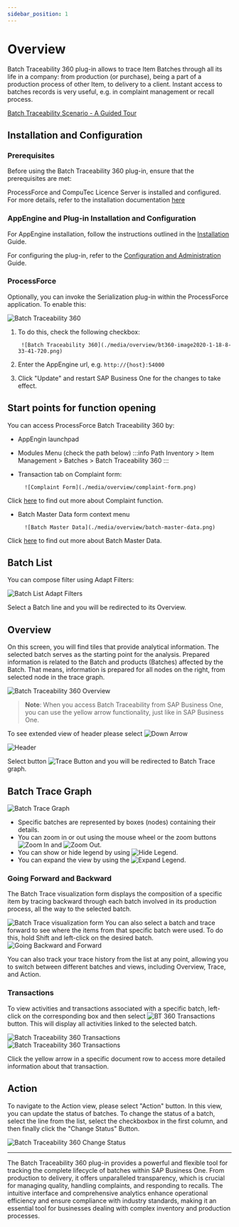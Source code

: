 ```yaml
---
sidebar_position: 1
---
```


# Overview

Batch Traceability 360 plug-in allows to trace Item Batches through all its life in a company: from production (or purchase), being a part of a production process of other Item, to delivery to a client. Instant access to batches records is very useful, e.g. in complaint management or recall process.

[Batch Traceability Scenario - A Guided Tour](https://youtu.be/ZHUswSIKTu0)

## Installation and Configuration

### Prerequisites

Before using the Batch Traceability 360 plug-in, ensure that the prerequisites are met:

ProcessForce and CompuTec Licence Server is installed and configured. For more details, refer to the installation documentation [here](/docs/processforce/administrator-guide/licensing/license-server/overview/)

### AppEngine and Plug-in Installation and Configuration

For AppEngine installation, follow the instructions outlined in the [Installation](../../administrators-guide/installation.md) Guide.

For configuring the plug-in, refer to the [Configuration and Administration](../../administrators-guide/configuration-and-administration/configuration.md) Guide.

### ProcessForce

Optionally, you can invoke the Serialization plug-in within the ProcessForce application. To enable this:

![Batch Traceability 360](./media/overview/batch-traceability-360.png)

1. To do this, check the following checkbox:

        ![Batch Traceability 360](./media/overview/bt360-image2020-1-18-8-33-41-720.png)

2. Enter the AppEngine url, e.g. `http://{host}:54000`
3. Click "Update" and restart SAP Business One for the changes to take effect.

## Start points for function opening

You can access ProcessForce Batch Traceability 360 by:

- AppEngin launchpad
- Modules Menu (check the path below)
        :::info Path
                Inventory > Item Management > Batches > Batch Traceability 360
        :::

- Transaction tab on Complaint form:

        ![Complaint Form](./media/overview/complaint-form.png)

Click [here](/docs/processforce/user-guide/complaint-management/complaint/) to find out more about Complaint function.

- Batch Master Data form context menu

        ![Batch Master Data](./media/overview/batch-master-data.png)

Click [here](/docs/processforce/user-guide/inventory/batch-control/batch-master-data/overview/) to find out more about Batch Master Data.

## Batch List

You can compose filter using Adapt Filters:

![Batch List Adapt Filters](./media/overview/adapt-filters.png)

Select a Batch line and you will be redirected to its Overview.

## Overview

On this screen, you will find tiles that provide analytical information. The selected batch serves as the starting point for the analysis. Prepared information is related to the Batch and products (Batches) affected by the Batch. That means, information is prepared for all nodes on the right, from selected node in the trace graph.

![Batch Traceability 360 Overview](./media/overview/new-overview.jpg)

>**Note**: When you access Batch Traceability from SAP Business One, you can use the yellow arrow functionality, just like in SAP Business One.

To see extended view of header please select ![Down Arrow](./media/overview/down-arrow.png)

![Header](./media/overview/image2020-4-2-14-30-17.png)

Select button ![Trace Button](./media/overview/trace-button.png) and you will be redirected to Batch Trace graph.

## Batch Trace Graph

![Batch Trace Graph](./media/overview/batch-trace-graph.png)

- Specific batches are represented by boxes (nodes) containing their details.
- You can zoom in or out using the mouse wheel or the zoom buttons ![Zoom In](./media/overview/zoom%20in.png) and ![Zoom Out](./media/overview/zoom-out.png).
- You can show or hide legend by using ![Hide Legend](./media/overview/hide-legend.png).
- You can expand the view by using the ![Expand Legend](./media/overview/expand-legend.png).

### Going Forward and Backward

The Batch Trace visualization form displays the composition of a specific item by tracing backward through each batch involved in its production process, all the way to the selected batch.

![Batch Trace visualization form](./media/overview/going-backward-and-forward.png)
You can also select a batch and trace forward to see where the items from that specific batch were used. To do this, hold Shift and left-click on the desired batch.
![Going Backward and Forward](./media/overview/going-backward-and-forward-01.png)

You can also track your trace history from the list at any point, allowing you to switch between different batches and views, including Overview, Trace, and Action.

### Transactions

To view activities and transactions associated with a specific batch, left-click on the corresponding box and then select ![BT 360 Transactions](./media/overview/image2020-4-2-15-52-7.png) button. This will display all activities linked to the selected batch.

![Batch Traceability 360 Transactions](./media/overview/image2020-4-2-15-51-4.png)
![Batch Traceability 360 Transactions](./media/overview/image2020-4-2-15-52-43.png)

Click the yellow arrow in a specific document row to access more detailed information about that transaction.

## Action

To navigate to the Action view, please select  "Action" button. In this view, you can update the status of batches. To change the status of a batch, select the line from the list, select the checkboxbox in the first column, and then finally click the "Change Status" Button.

![Batch Traceability 360 Change Status](./media/overview/change-status.png)

---
The Batch Traceability 360 plug-in provides a powerful and flexible tool for tracking the complete lifecycle of batches within SAP Business One. From production to delivery, it offers unparalleled transparency, which is crucial for managing quality, handling complaints, and responding to recalls. The intuitive interface and comprehensive analytics enhance operational efficiency and ensure compliance with industry standards, making it an essential tool for businesses dealing with complex inventory and production processes.
